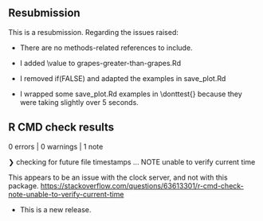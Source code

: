 ## Resubmission
This is a resubmission. Regarding the issues raised:

* There are no methods-related references to include.

* I added \value to grapes-greater-than-grapes.Rd

* I removed if(FALSE) and adapted the examples in save_plot.Rd

* I wrapped some save_plot.Rd examples in \donttest{} because they were taking slightly over 5 seconds.

## R CMD check results

0 errors | 0 warnings | 1 note

❯ checking for future file timestamps ... NOTE
  unable to verify current time
  
This appears to be an issue with the clock server, and not with this package.
https://stackoverflow.com/questions/63613301/r-cmd-check-note-unable-to-verify-current-time

* This is a new release.
